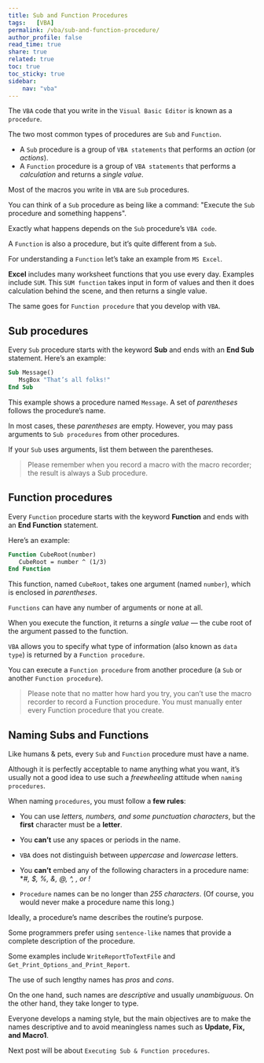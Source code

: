 ```yaml
---
title: Sub and Function Procedures
tags:   [VBA]
permalink: /vba/sub-and-function-procedure/
author_profile: false
read_time: true
share: true
related: true
toc: true
toc_sticky: true
sidebar:
    nav: "vba"
---
```


The `VBA` code that you write in the `Visual Basic Editor` is known as a `procedure`. 

The two most common types of procedures are `Sub` and `Function`.

* A `Sub` procedure is a group of `VBA statements` that performs an *action* (or *actions*).
* A `Function` procedure is a group of `VBA statements` that performs a *calculation* and returns a *single value*.

Most of the macros you write in `VBA` are `Sub` procedures. 

You can think of a `Sub` procedure as being like a command: "Execute the `Sub` procedure and something happens". 

Exactly what happens depends on the `Sub` procedure’s `VBA code`.

A `Function` is also a procedure, but it’s quite different from a `Sub`. 

For understanding a `Function` let’s take an example from `MS Excel`. 

**Excel** includes many worksheet functions that you use every day. Examples include `SUM`. This `SUM function` takes input in form of values and then it does calculation behind the scene, and then returns a single value. 

The same goes for `Function procedure` that you develop with `VBA`.

## Sub procedures

Every `Sub` procedure starts with the keyword **Sub** and ends with an **End Sub** statement. Here’s an example:

```vb
Sub Message()
   MsgBox "That’s all folks!"
End Sub
```

This example shows a procedure named `Message`. A set of *parentheses* follows the procedure’s name. 

In most cases, these *parentheses* are empty. However, you may pass arguments to `Sub procedures` from other procedures. 

If your `Sub` uses arguments, list them between the parentheses.

> Please remember when you record a macro with the macro recorder; the result is always a Sub procedure.

## Function procedures

Every `Function` procedure starts with the keyword **Function** and ends with an **End Function** statement. 

Here’s an example:

```vb
Function CubeRoot(number)
   CubeRoot = number ^ (1/3)
End Function
```
This function, named `CubeRoot`, takes one argument (named `number`), which is enclosed in *parentheses*. 

`Functions` can have any number of arguments or none at all. 

When you execute the function, it returns a *single value* — the cube root of the argument passed to the function.

`VBA` allows you to specify what type of information (also known as `data type`) is returned by a `Function procedure`. 

You can execute a `Function procedure` from another procedure (a `Sub` or another `Function procedure`).

> Please note that no matter how hard you try, you can’t use the macro recorder to record a Function procedure. You must manually enter every Function procedure that you create.

## Naming Subs and Functions

Like humans & pets, every `Sub` and `Function` procedure must have a name. 

Although it is perfectly acceptable to name anything what you want, it’s usually not a good idea to use such a *freewheeling* attitude when `naming procedures`. 

When naming `procedures`, you must follow a **few rules**:

* You can use *letters, numbers, and some punctuation characters*, but the **first** character must be a **letter**.

* You **can’t** use any spaces or periods in the name.

* `VBA` does not distinguish between *uppercase* and *lowercase* letters.

* You **can’t** embed any of the following characters in a procedure name: **#, $, %, &, @, ^, *, or !**

* `Procedure` names can be no longer than *255 characters*. (Of course, you would never make a procedure name this long.)

Ideally, a procedure’s name describes the routine’s purpose.

Some programmers prefer using `sentence-like` names that provide a complete description of the procedure. 

Some examples include `WriteReportToTextFile` and `Get_Print_Options_and_Print_Report`. 

The use of such lengthy names has *pros* and *cons*. 

On the one hand, such names are *descriptive* and usually *unambiguous*. 
On the other hand, they take longer to type. 

Everyone develops a naming style, but the main objectives are to make the names descriptive and to avoid meaningless names such as **Update, Fix, and Macro1**.

Next post will be about `Executing Sub & Function procedures`.
